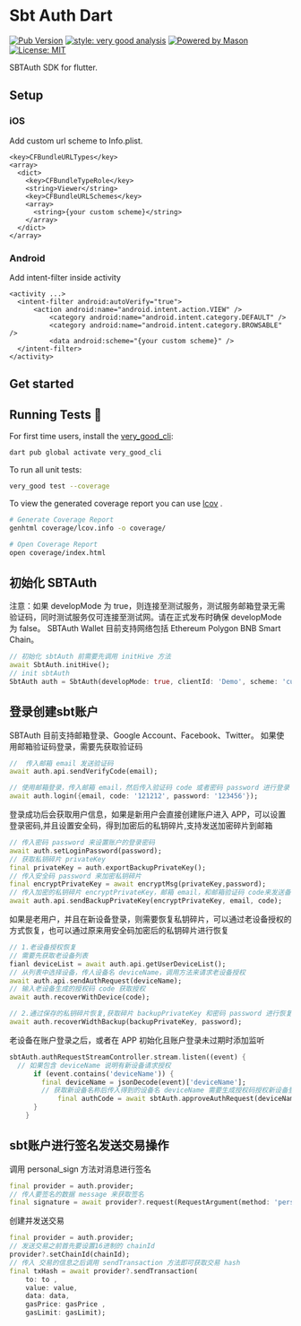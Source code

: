 # Sbt Auth Dart

[![Pub Version](https://img.shields.io/pub/v/sbt_auth_dart?color=blueviolet)](https://pub.dev/packages/sbt_auth_dart)
[![style: very good analysis][very_good_analysis_badge]][very_good_analysis_link]
[![Powered by Mason](https://img.shields.io/endpoint?url=https%3A%2F%2Ftinyurl.com%2Fmason-badge)](https://github.com/felangel/mason)
[![License: MIT][license_badge]][license_link]

SBTAuth SDK for flutter.

## Setup

### iOS

Add custom url scheme to Info.plist.

```
<key>CFBundleURLTypes</key>
<array>
  <dict>
    <key>CFBundleTypeRole</key>
    <string>Viewer</string>
    <key>CFBundleURLSchemes</key>
    <array>
      <string>{your custom scheme}</string>
    </array>
  </dict>
</array>
```

### Android

Add intent-filter inside activity

```
<activity ...>
  <intent-filter android:autoVerify="true">
      <action android:name="android.intent.action.VIEW" />
          <category android:name="android.intent.category.DEFAULT" />
          <category android:name="android.intent.category.BROWSABLE" />
          <data android:scheme="{your custom scheme}" />
  </intent-filter>
</activity>
```

## Get started

## Running Tests 🧪

For first time users, install the [very_good_cli][very_good_cli_link]:

```sh
dart pub global activate very_good_cli
```

To run all unit tests:

```sh
very_good test --coverage
```

To view the generated coverage report you can use [lcov](https://github.com/linux-test-project/lcov)
.

```sh
# Generate Coverage Report
genhtml coverage/lcov.info -o coverage/

# Open Coverage Report
open coverage/index.html
```

## 初始化 SBTAuth

注意：如果 developMode 为 true，则连接至测试服务，测试服务邮箱登录无需验证码，同时测试服务仅可连接至测试网。请在正式发布时确保 developMode 为 false。
SBTAuth Wallet 目前支持网络包括 Ethereum Polygon BNB Smart Chain。

```dart
// 初始化 sbtAuth 前需要先调用 initHive 方法
await SbtAuth.initHive();
// init sbtAuth
SbtAuth auth = SbtAuth(developMode: true, clientId: 'Demo', scheme: 'custom scheme');
```

## 登录创建sbt账户

SBTAuth 目前支持邮箱登录、Google Account、Facebook、Twitter。 如果使用邮箱验证码登录，需要先获取验证码

```dart
//  传入邮箱 email 发送验证码
await auth.api.sendVerifyCode(email);
```

```dart
// 使用邮箱登录，传入邮箱 email，然后传入验证码 code 或者密码 password 进行登录
await auth.login({email, code: '121212', password: '123456'});
```

登录成功后会获取用户信息，如果是新用户会直接创建账户进入 APP，可以设置登录密码,并且设置安全码，得到加密后的私钥碎片,支持发送加密碎片到邮箱

```dart
// 传入密码 password 来设置账户的登录密码
await auth.setLoginPassword(password);
// 获取私钥碎片 privateKey
final privateKey = auth.exportBackupPrivateKey();
// 传入安全码 password 来加密私钥碎片
final encryptPrivateKey = await encryptMsg(privateKey,password);
// 传入加密的私钥碎片 encryptPrivateKey，邮箱 email，和邮箱验证码 code来发送备份的私钥碎片
await auth.api.sendBackupPrivateKey(encryptPrivateKey, email, code);
```

如果是老用户，并且在新设备登录，则需要恢复私钥碎片，可以通过老设备授权的方式恢复，也可以通过原来用安全码加密后的私钥碎片进行恢复

```dart
// 1.老设备授权恢复
// 需要先获取老设备列表
fianl deviceList = await auth.api.getUserDeviceList();
// 从列表中选择设备，传人设备名 deviceName，调用方法来请求老设备授权
await auth.api.sendAuthRequest(deviceName);
// 输入老设备生成的授权码 code 获取授权
await auth.recoverWithDevice(code);

// 2.通过保存的私钥碎片恢复,获取碎片 backupPrivateKey 和密码 password 进行恢复
await auth.recoverWidthBackup(backupPrivateKey, password);
```

老设备在账户登录之后，或者在 APP 初始化且账户登录未过期时添加监听

```dart
sbtAuth.authRequestStreamController.stream.listen((event) {
  // 如果包含 deviceName 说明有新设备请求授权
      if (event.contains('deviceName')) {
        final deviceName = jsonDecode(event)['deviceName'];
        // 获取新设备名称后传入得到的设备名 deviceName 需要生成授权码授权新设备登录
            final authCode = await sbtAuth.approveAuthRequest(deviceName);
      }
    }
```

## sbt账户进行签名发送交易操作

调用 personal_sign 方法对消息进行签名

```dart
final provider = auth.provider;
// 传人要签名的数据 message 来获取签名
final signature = await provider?.request(RequestArgument(method: 'personal_sign', params: [message]));
```

创建并发送交易

```dart
final provider = auth.provider;
// 发送交易之前首先要设置16进制的 chainId
provider?.setChainId(chainId);
// 传入 交易的信息之后调用 sendTransaction 方法即可获取交易 hash
final txHash = await provider?.sendTransaction(
    to: to ,
    value: value,
    data: data,
    gasPrice: gasPrice ,
    gasLimit: gasLimit);
```

[flutter_install_link]: https://docs.flutter.dev/get-started/install

[github_actions_link]: https://docs.github.com/en/actions/learn-github-actions

[license_badge]: https://img.shields.io/badge/license-MIT-blue.svg

[license_link]: https://opensource.org/licenses/MIT

[logo_black]: https://raw.githubusercontent.com/VGVentures/very_good_brand/main/styles/README/vgv_logo_black.png#gh-light-mode-only

[logo_white]: https://raw.githubusercontent.com/VGVentures/very_good_brand/main/styles/README/vgv_logo_white.png#gh-dark-mode-only

[mason_link]: https://github.com/felangel/mason

[very_good_analysis_badge]: https://img.shields.io/badge/style-very_good_analysis-B22C89.svg

[very_good_analysis_link]: https://pub.dev/packages/very_good_analysis

[very_good_cli_link]: https://pub.dev/packages/very_good_cli

[very_good_coverage_link]: https://github.com/marketplace/actions/very-good-coverage

[very_good_ventures_link]: https://verygood.ventures

[very_good_ventures_link_light]: https://verygood.ventures#gh-light-mode-only

[very_good_ventures_link_dark]: https://verygood.ventures#gh-dark-mode-only

[very_good_workflows_link]: https://github.com/VeryGoodOpenSource/very_good_workflows
